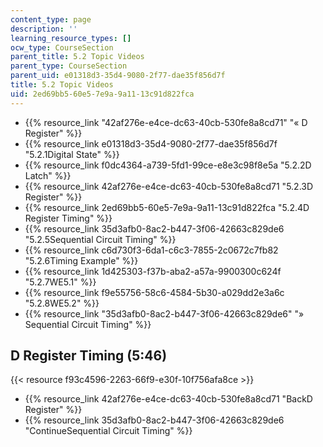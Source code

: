 ```yaml
---
content_type: page
description: ''
learning_resource_types: []
ocw_type: CourseSection
parent_title: 5.2 Topic Videos
parent_type: CourseSection
parent_uid: e01318d3-35d4-9080-2f77-dae35f856d7f
title: 5.2 Topic Videos
uid: 2ed69bb5-60e5-7e9a-9a11-13c91d822fca
---
```


*   {{% resource_link "42af276e-e4ce-dc63-40cb-530fe8a8cd71" "« D Register" %}}
*   {{% resource_link e01318d3-35d4-9080-2f77-dae35f856d7f "5.2.1Digital State" %}}
*   {{% resource_link f0dc4364-a739-5fd1-99ce-e8e3c98f8e5a "5.2.2D Latch" %}}
*   {{% resource_link 42af276e-e4ce-dc63-40cb-530fe8a8cd71 "5.2.3D Register" %}}
*   {{% resource_link 2ed69bb5-60e5-7e9a-9a11-13c91d822fca "5.2.4D Register Timing" %}}
*   {{% resource_link 35d3afb0-8ac2-b447-3f06-42663c829de6 "5.2.5Sequential Circuit Timing" %}}
*   {{% resource_link c6d730f3-6da1-c6c3-7855-2c0672c7fb82 "5.2.6Timing Example" %}}
*   {{% resource_link 1d425303-f37b-aba2-a57a-9900300c624f "5.2.7WE5.1" %}}
*   {{% resource_link f9e55756-58c6-4584-5b30-a029dd2e3a6c "5.2.8WE5.2" %}}
*   {{% resource_link "35d3afb0-8ac2-b447-3f06-42663c829de6" "» Sequential Circuit Timing" %}}

D Register Timing (5:46)
------------------------

{{< resource f93c4596-2263-66f9-e30f-10f756afa8ce >}}

*   {{% resource_link 42af276e-e4ce-dc63-40cb-530fe8a8cd71 "BackD Register" %}}
*   {{% resource_link 35d3afb0-8ac2-b447-3f06-42663c829de6 "ContinueSequential Circuit Timing" %}}